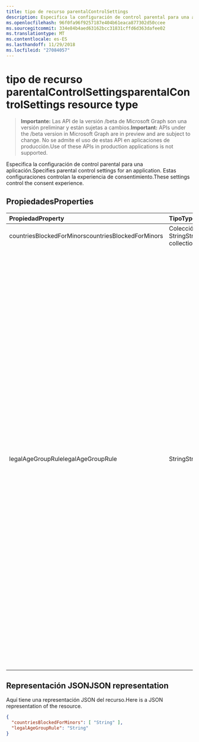 ```yaml
---
title: tipo de recurso parentalControlSettings
description: Especifica la configuración de control parental para una aplicación. Estas configuraciones controlan la experiencia de consentimiento.
ms.openlocfilehash: 96f0fa96f9257187e404b61eaca877302d50ccee
ms.sourcegitcommit: 334e84b4aed63162bcc31831cffd6d363dafee02
ms.translationtype: MT
ms.contentlocale: es-ES
ms.lasthandoff: 11/29/2018
ms.locfileid: "27084057"
---
```

# <a name="parentalcontrolsettings-resource-type"></a><span data-ttu-id="dff79-104">tipo de recurso parentalControlSettings</span><span class="sxs-lookup"><span data-stu-id="dff79-104">parentalControlSettings resource type</span></span>

> <span data-ttu-id="dff79-105">**Importante:** Las API de la versión /beta de Microsoft Graph son una versión preliminar y están sujetas a cambios.</span><span class="sxs-lookup"><span data-stu-id="dff79-105">**Important:** APIs under the /beta version in Microsoft Graph are in preview and are subject to change.</span></span> <span data-ttu-id="dff79-106">No se admite el uso de estas API en aplicaciones de producción.</span><span class="sxs-lookup"><span data-stu-id="dff79-106">Use of these APIs in production applications is not supported.</span></span>

<span data-ttu-id="dff79-107">Especifica la configuración de control parental para una aplicación.</span><span class="sxs-lookup"><span data-stu-id="dff79-107">Specifies parental control settings for an application.</span></span> <span data-ttu-id="dff79-108">Estas configuraciones controlan la experiencia de consentimiento.</span><span class="sxs-lookup"><span data-stu-id="dff79-108">These settings control the consent experience.</span></span>

## <a name="properties"></a><span data-ttu-id="dff79-109">Propiedades</span><span class="sxs-lookup"><span data-stu-id="dff79-109">Properties</span></span>

| <span data-ttu-id="dff79-110">Propiedad</span><span class="sxs-lookup"><span data-stu-id="dff79-110">Property</span></span> | <span data-ttu-id="dff79-111">Tipo</span><span class="sxs-lookup"><span data-stu-id="dff79-111">Type</span></span> | <span data-ttu-id="dff79-112">Descripción</span><span class="sxs-lookup"><span data-stu-id="dff79-112">Description</span></span> |
:---------------|:--------|:----------|
|<span data-ttu-id="dff79-113">countriesBlockedForMinors</span><span class="sxs-lookup"><span data-stu-id="dff79-113">countriesBlockedForMinors</span></span>|<span data-ttu-id="dff79-114">Colección String</span><span class="sxs-lookup"><span data-stu-id="dff79-114">String collection</span></span>| <span data-ttu-id="dff79-115">Especifica los [códigos de país de dos letras ISO](https://www.iso.org/iso-3166-country-codes.html).</span><span class="sxs-lookup"><span data-stu-id="dff79-115">Specifies the [two-letter ISO country codes](https://www.iso.org/iso-3166-country-codes.html).</span></span> <span data-ttu-id="dff79-116">Acceso a la aplicación se bloqueará para menores de los países especificados en esta lista.</span><span class="sxs-lookup"><span data-stu-id="dff79-116">Access to the application will be blocked for minors from the countries specified in this list.</span></span>|
|<span data-ttu-id="dff79-117">legalAgeGroupRule</span><span class="sxs-lookup"><span data-stu-id="dff79-117">legalAgeGroupRule</span></span>| <span data-ttu-id="dff79-118">String</span><span class="sxs-lookup"><span data-stu-id="dff79-118">String</span></span> | <span data-ttu-id="dff79-119">Especifica la regla de grupo de edad legal que se aplica a los usuarios de la aplicación.</span><span class="sxs-lookup"><span data-stu-id="dff79-119">Specifies the legal age group rule that applies to users of the app.</span></span> <span data-ttu-id="dff79-120">Se puede establecer en uno de los siguientes valores:</span><span class="sxs-lookup"><span data-stu-id="dff79-120">Can be set to one of the following values:</span></span> <table><tr><th><span data-ttu-id="dff79-121">Valor</span><span class="sxs-lookup"><span data-stu-id="dff79-121">Value</span></span></th><th><span data-ttu-id="dff79-122">Descripción</span><span class="sxs-lookup"><span data-stu-id="dff79-122">Description</span></span></th></tr><tr><td><span data-ttu-id="dff79-123">Permitir</span><span class="sxs-lookup"><span data-stu-id="dff79-123">Allow</span></span></td><td><span data-ttu-id="dff79-124">Valor predeterminado.</span><span class="sxs-lookup"><span data-stu-id="dff79-124">Default.</span></span> <span data-ttu-id="dff79-125">Aplica el mínimo legal.</span><span class="sxs-lookup"><span data-stu-id="dff79-125">Enforces the legal minimum.</span></span> <span data-ttu-id="dff79-126">Esto significa que se requiere para menores en la Unión Europea y Corea consentimiento de los padres.</span><span class="sxs-lookup"><span data-stu-id="dff79-126">This means parental consent is required for minors in the European Union and Korea.</span></span></td></tr><tr><td><span data-ttu-id="dff79-127">RequireConsentForPrivacyServices</span><span class="sxs-lookup"><span data-stu-id="dff79-127">RequireConsentForPrivacyServices</span></span></td><td><span data-ttu-id="dff79-128">Aplica el usuario para especificar la fecha de nacimiento para cumplir con las reglas de COPPA.</span><span class="sxs-lookup"><span data-stu-id="dff79-128">Enforces the user to specify date of birth to comply with COPPA rules.</span></span> </td></tr><tr><td><span data-ttu-id="dff79-129">RequireConsentForMinors</span><span class="sxs-lookup"><span data-stu-id="dff79-129">RequireConsentForMinors</span></span></td><td><span data-ttu-id="dff79-130">Requiere el consentimiento de los padres para mayores por debajo de 18, independientemente de las reglas de país secundarias.</span><span class="sxs-lookup"><span data-stu-id="dff79-130">Requires parental consent for ages below 18, regardless of country minor rules.</span></span></td></tr><tr><td><span data-ttu-id="dff79-131">RequireConsentForKids</span><span class="sxs-lookup"><span data-stu-id="dff79-131">RequireConsentForKids</span></span></td><td><span data-ttu-id="dff79-132">Requiere el consentimiento de los padres para mayores de debajo de 14, independientemente de las reglas de país secundarias.</span><span class="sxs-lookup"><span data-stu-id="dff79-132">Requires parental consent for ages below 14, regardless of country minor rules.</span></span></td></tr><tr><td><span data-ttu-id="dff79-133">BlockMinors</span><span class="sxs-lookup"><span data-stu-id="dff79-133">BlockMinors</span></span></td><td><span data-ttu-id="dff79-134">Impuesto de bloques de uso de la aplicación.</span><span class="sxs-lookup"><span data-stu-id="dff79-134">Blocks minors from using the app.</span></span></td></tr></table> |

## <a name="json-representation"></a><span data-ttu-id="dff79-135">Representación JSON</span><span class="sxs-lookup"><span data-stu-id="dff79-135">JSON representation</span></span>
<span data-ttu-id="dff79-136">Aquí tiene una representación JSON del recurso.</span><span class="sxs-lookup"><span data-stu-id="dff79-136">Here is a JSON representation of the resource.</span></span>

```json
{
  "countriesBlockedForMinors": [ "String" ],
  "legalAgeGroupRule": "String"
}

```

